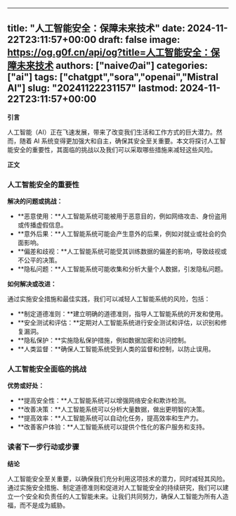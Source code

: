 
---
title: "人工智能安全：保障未来技术"
date: 2024-11-22T23:11:57+00:00
draft: false
image: https://og.g0f.cn/api/og?title=人工智能安全：保障未来技术
authors: ["naiveのai"]
categories: ["ai"]
tags: ["chatgpt","sora","openai","Mistral AI"]
slug: "20241122231157"
lastmod: 2024-11-22T23:11:57+00:00
---
**引言**

人工智能（AI）正在飞速发展，带来了改变我们生活和工作方式的巨大潜力。然而，随着 AI 系统变得更加强大和自主，确保其安全至关重要。本文将探讨人工智能安全的重要性，其面临的挑战以及我们可以采取哪些措施来减轻这些风险。

**正文**

### 人工智能安全的重要性

**解决的问题或挑战：**

* **恶意使用：**人工智能系统可能被用于恶意目的，例如网络攻击、身份盗用或传播虚假信息。
* **意外后果：**人工智能系统可能会产生意外的后果，例如对就业或社会的负面影响。
* **偏差和歧视：**人工智能系统可能受其训练数据的偏差的影响，导致歧视或不公平的决策。
* **隐私问题：**人工智能系统可能收集和分析大量个人数据，引发隐私问题。

**如何解决或改进：**

通过实施安全措施和最佳实践，我们可以减轻人工智能系统的风险，包括：

* **制定道德准则：**建立明确的道德准则，指导人工智能系统的开发和使用。
* **安全测试和评估：**定期对人工智能系统进行安全测试和评估，以识别和修复漏洞。
* **隐私保护：**实施隐私保护措施，例如数据加密和访问控制。
* **人类监督：**确保人工智能系统受到人类的监督和控制，以防止误用。

### 人工智能安全面临的挑战

**优势或好处：**

* **提高安全性：**人工智能系统可以增强网络安全和欺诈检测。
* **改善决策：**人工智能系统可以分析大量数据，做出更明智的决策。
* **提高效率：**人工智能系统可以自动化任务，提高效率和生产力。
* **改善客户体验：**人工智能系统可以提供个性化的客户服务和支持。

### 读者下一步行动或步骤

**结论**

人工智能安全至关重要，以确保我们充分利用这项技术的潜力，同时减轻其风险。通过实施安全措施、制定道德准则和促进对人工智能安全的持续研究，我们可以建立一个安全和负责任的人工智能未来。让我们共同努力，确保人工智能为所有人造福，而不是成为威胁。
